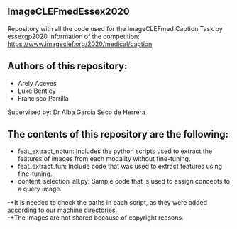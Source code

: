 ## ImageCLEFmedEssex2020
Repository with all the code used for the ImageCLEFmed Caption Task by essexgp2020
Information of the competition: https://www.imageclef.org/2020/medical/caption

## Authors of this repository:
- Arely Aceves
- Luke Bentley
- Francisco Parrilla

Supervised by: Dr Alba García Seco de Herrera

## The contents of this repository are the following:
- feat_extract_notun: Includes the python scripts used to extract the features of images from each modality without fine-tuning.
- feat_extract_tun: Include code that was used to extract features using fine-tuning.
- content_selection_all.py: Sample code that is used to assign concepts to a query image.

-*It is needed to check the paths in each script, as they were added according to our machine directories.  
-*The images are not shared because of copyright reasons.

